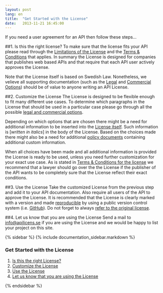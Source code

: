```yaml
---
layout: post
lang: en
title:  "Get Started with the License"
date:   2013-11-21 16:45:00
---
```

If you need a user agreement for an API then follow these steps...

##1. Is this the right license?
To make sure that the license fits your API please read through the [Limitations of the License](/en/dokumentation/begransningar) and the [Terms & Conditions](/en/dokumentation/villkor) that applies. In summary the License is designed for companies that publishes web based APIs and that require that each API user actively approves the License. 

Note that the License itself is based on Swedish Law. Nonetheless, we velieve all supporting documentation (such as the [Legal](/en/dokumentation/rattsligaval) and [Commercial Options](/en/dokumentation/affarsval)) should be of value to anyone writing an API License.

##2. Customize the License
The License is designed to be flexible enough to fit many different use cases. To determine which paragraphs in the License that should be used in a particular case please go through all the possible [legal and commercial options](/en/dokumentation/wizard). 

Depending on which options that are chosen there might be a need for additional information to be inserted into the [License itself](/dokumentation/licens/). Such information is [*written in italics*] in the body of the License. Based on the choices made there might also be a need for additional [policy documents](/en/dokumenation/bilagor/) containing additional custom information.

When all choices have been made and all additional information is provided the License is ready to be used, unless you need further customization for your exact use case. As is stated in [Terms & Conditions for the license](/en/dokumentation/villkor/) we recommend that a lawyer should go over the the License if the publisher of the API wants to be completely sure that the License reflect their exact conditions.

##3. Use the License
Take the customized License from the previous step and add it to your API documentation. Also require all users of the API to approve the License. It is recommended that the License is clearly marked with a version and made [reproducible](/en/dokumentation/rattsligaval/#aterskapa) by using a public version control system (i.e. [GitHub](https://github.com)). Do not forget to always [refer to the original license](/en/dokumentation/villkor/#hanvisning).

##4. Let us know that you are using the License
Send a mail to [info@apilicens.se](mailto:info@apilicens.se) if you are using the License and we would be happy to list your project on this site.

{% sidebar %}
{% include documentation_sidebar.markdown %}

<div class="well">
<h3>Get Started with the License</h3>
<ol>	
	<li><a href="#1">Is this the right License?</a></li>
	<li><a href="#2">Customize the License</a></li>
	<li><a href="#3">Use the License</a></li>
	<li><a href="#4">Let us know that you are using the License</a></li>
<ol>
</div>
{% endsidebar %}

<script>
$( document ).ready(function() {
	$('.navbar li.active').removeClass('active');		    
	$('.navbar li#menu_guide').addClass('active');		
	$('.navbar li#menu_documentation').addClass('active');		    
});
</script>